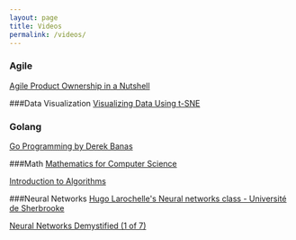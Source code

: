 ```yaml
---
layout: page
title: Videos
permalink: /videos/
---
```


### Agile
<a href="https://www.youtube.com/watch?v=502ILHjX9EE" target="_blank">Agile Product Ownership in a Nutshell</a>

###Data Visualization
<a href="https://youtu.be/RJVL80Gg3lA" target="_blank">Visualizing Data Using t-SNE</a>

### Golang
<a href="https://www.youtube.com/watch?v=CF9S4QZuV30" target="_blank">Go Programming by Derek Banas</a>

###Math
<a href="http://ocw.mit.edu/courses/electrical-engineering-and-computer-science/6-042j-mathematics-for-computer-science-fall-2010/video-lectures/" target="_blank">Mathematics for Computer Science</a>

<a href="http://ocw.mit.edu/courses/electrical-engineering-and-computer-science/6-046j-introduction-to-algorithms-sma-5503-fall-2005/video-lectures/" target="_blank">Introduction to Algorithms</a>

###Neural Networks
<a href="https://www.youtube.com/playlist?list=PL6Xpj9I5qXYEcOhn7TqghAJ6NAPrNmUBH" target="_blank">Hugo Larochelle's Neural networks class - Université de Sherbrooke</a>

<a href="https://www.youtube.com/watch?v=bxe2T-V8XRs" target="_blank">Neural Networks Demystified (1 of 7)</a>

